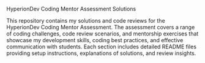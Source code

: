 HyperionDev Coding Mentor Assessment Solutions

This repository contains my solutions and code reviews for the HyperionDev Coding Mentor Assessment. The assessment covers a range of coding challenges, code review scenarios, and mentorship exercises that showcase my development skills, coding best practices, and effective communication with students. Each section includes detailed README files providing setup instructions, explanations of solutions, and review insights.

